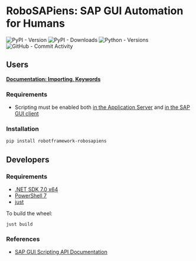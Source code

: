 # RoboSAPiens: SAP GUI Automation for Humans
![PyPI - Version](https://img.shields.io/pypi/v/robotframework-robosapiens)
![PyPI - Downloads](https://img.shields.io/pypi/dm/robotframework-robosapiens)
![Python - Versions](https://img.shields.io/pypi/pyversions/robotframework-robosapiens)
![GitHub - Commit Activity](https://img.shields.io/github/commit-activity/m/imbus/robotframework-robosapiens)

## Users

**[Documentation: Importing, Keywords](https://imbus.github.io/robotframework-robosapiens/)**

### Requirements

- Scripting must be enabled both [in the Application Server](https://help.sap.com/saphelp_aii710/helpdata/en/ba/b8710932b8c64a9e8acf5b6f65e740/content.htm?no_cache=true) and [in the SAP GUI client](https://help.sap.com/docs/sap_gui_for_windows/63bd20104af84112973ad59590645513/7ddb7c9c4a4c43219a65eee4ca8db001.html?version=760.01&locale=en-US)


### Installation

```powershell
pip install robotframework-robosapiens
```


## Developers

### Requirements

- [.NET SDK 7.0 x64](https://dotnet.microsoft.com/en-us/download/dotnet/7.0)
- [PowerShell 7](https://github.com/PowerShell/PowerShell)
- [just](https://github.com/casey/just/)

To build the wheel:

```
just build
```

### References

- [SAP GUI Scripting API Documentation](https://help.sap.com/docs/sap_gui_for_windows/b47d018c3b9b45e897faf66a6c0885a8/babdf65f4d0a4bd8b40f5ff132cb12fa.html?locale=en-US)
